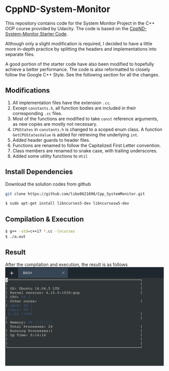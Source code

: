 # CppND-System-Monitor

This repository contains code for the System Monitor Project in the C++ OOP course provided by Udacity. The code is based on the [CppND-System-Monitor Starter Code](https://github.com/udacity/CppND-System-Monitor/).

Although only a slight modification is required, I decided to have a little more in-depth practice by splitting the headers and implementations into separate files.

A good portion of the starter code have also been modified to hopefully achieve a better performance. The code is also reformatted to closely follow the Google C++ Style. See the following section for all the changes.

## Modifications

1. All implementation files have the extension `.cc`.
2. Except `constants.h`, all function bodies are included in their corresponding `.cc` files.
3. Most of the functions are modified to take `const` reference arguments, as new copies are mostly not necessary.
4. `CPUStates` in `constants.h` is changed to a scoped enum class. A function `GetCPUStatesValue` is added for retrieving the underlying `int`.
5. Added header guards to header files.
6. Functions are renamed to follow the Capitalized First Letter convention.
7. Class members are renamed to snake case, with trailing underscores.
8. Added some utility functions to `Util`

## Install Dependencies

Download the solution codes from github

```bash
git clone https://github.com/libo8621696/Cpp_SystemMonitor.git
```


```bash
$ sudo apt-get install libncurses5-dev libncursesw5-dev
```

## Compilation & Execution

```bash
$ g++ -std=c++17 *.cc -lncurses
$ ./a.out
```


## Result
After the compilation and execution, the result is as follows
![Result](result.png)


